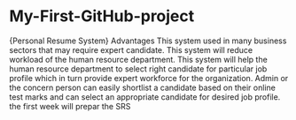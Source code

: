 # My-First-GitHub-project
{Personal Resume  System}
Advantages
This system used in many business sectors that may require expert candidate.
This system will reduce workload of the human resource department.
This system will help the human resource department to select right candidate for particular job profile which in turn provide expert workforce for the organization.
Admin or the concern person can easily shortlist a candidate based on their online test marks and can select an appropriate candidate for desired job profile.
the first week will prepar the SRS
